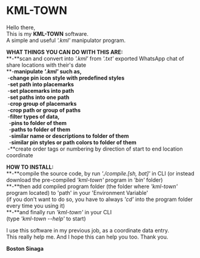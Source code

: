 # KML-TOWN

Hello there,</br>
This is my **KML-TOWN** software.</br>
A simple and useful *'.kml'* manipulator program.</br>

**WHAT THINGS YOU CAN DO WITH THIS ARE:**</br>
**-**scan and convert into *'.kml'* from *'.txt'* exported WhatsApp chat of share locations with their's date</br>
**-**manipulate *'.kml'* such as,</br>
&nbsp;**-**change pin icon style with predefined styles</br>
&nbsp;**-**set path into placemarks</br>
&nbsp;**-**set placemarks into path</br>
&nbsp;**-**set paths into one path</br>
&nbsp;**-**crop group of placemarks</br>
&nbsp;**-**crop path or group of paths</br>
&nbsp;**-**filter types of data,</br>
&nbsp;&nbsp;**-**pins to folder of them</br>
&nbsp;&nbsp;**-**paths to folder of them</br>
&nbsp;&nbsp;**-**similar name or descriptions to folder of them</br>
&nbsp;&nbsp;**-**similar pin styles or path colors to folder of them</br>
&nbsp;**-**create order tags or numbering by direction of start to end location coordinate</br>
  
**HOW TO INSTALL:**</br>
**-**compile the source code, by run *'./compile.[sh, bat]'* in CLI (or instead download the pre-compiled *'kml-town'* program in *'bin'* folder)</br>
**-**then add compiled program folder (the folder where *'kml-town'* program located) to 'path' in your 'Environment Variable'</br>
 (if you don't want to do so, you have to always *'cd'* into the program folder every time you using it)</br>
**-**and finally run *'kml-town'* in your CLI</br>
 (type *'kml-town --help'* to start)</br>

I use this software in my previous job, as a coordinate data entry.</br>
This really help me. And I hope this can help you too. Thank you.</br>

**Boston Sinaga**

